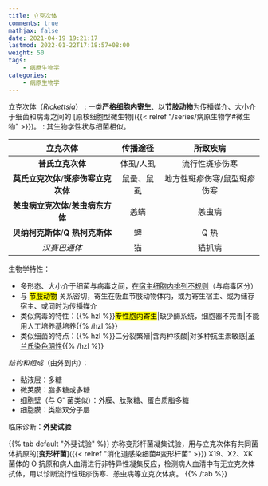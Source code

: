 ```yaml
---
title: 立克次体
comments: true
mathjax: false
date: 2021-04-19 19:21:17
lastmod: 2022-01-22T17:18:57+08:00
weight: 50
tags:
    - 病原生物学
categories:
    - 病原生物学
---
```


立克次体（*Rickettsia*）
: 一类**严格细胞内寄生**、以**节肢动物**为传播媒介、大小介于细菌和病毒之间的 [原核细胞型微生物]({{< relref "/series/病原生物学#微生物" >}})。
: 其生物学性状与细菌相似。

<!--more-->

|     立克次体     |  传播途径  | 所致疾病                    |
|:----------------:|:----------:|:---------------------------:|
|   **普氏立克次体**   |  体虱/人虱 | 流行性斑疹伤寒              |
| **莫氏立克次体**/**斑疹伤寒立克次体** | 鼠蚤、鼠虱 | 地方性斑疹伤寒/鼠型斑疹伤寒 |
|  **恙虫病立克次体**/**恙虫病东方体**  |    恙螨    | 恙虫病                      |
|   **贝纳柯克斯体**/**Q 热柯克斯体**   |     蜱     | Q 热                        |
|    *汉赛巴通体*    |     猫     | 猫抓病                      |

生物学特性：
- 多形态、大小介于细菌与病毒之间，<ins>在宿主细胞内排列不规则</ins>（与病毒区分）
- 与 <mark>节肢动物</mark> 关系密切，寄生在吸血节肢动物体内，或为寄生宿主、或为储存宿主、或同时为传播媒介
- 类似病毒的特性：{{% hzl %}}<mark>专性胞内寄生</mark>|缺少酶系统，细胞器不完善|不能用人工培养基培养{{% /hzl %}}
- 类似细菌的特点：{{% hzl %}}二分裂繁殖|含两种核酸|对多种抗生素敏感|<ins>革兰氏染色阴性</ins>{{% /hzl %}}

*结构和组成*（由外到内）：
- 黏液层：多糖
- 微荚膜：脂多糖或多糖
- 细胞壁（与 G<sup>-</sup> 菌类似）：外膜、肽聚糖、蛋白质脂多糖
- 细胞膜：类脂双分子层

临床诊断：**外斐试验**

{{% tab default "外斐试验" %}}
亦称变形杆菌凝集试验，用与立克次体有共同菌体抗原的[**变形杆菌**]({{< relref "消化道感染细菌#变形杆菌" >}}) X19、X2、XK 菌体的 O 抗原和病人血清进行非特异性凝集反应，检测病人血清中有无立克次体抗体，用以诊断流行性斑疹伤寒、恙虫病等立克次体病。
{{% /tab %}}
